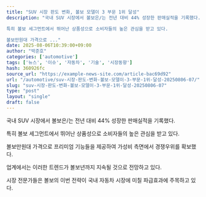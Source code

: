 ```yaml
---
title: "SUV 시장 판도 변화, 볼보 모델이 3 부문 1위 달성"
description: "국내 SUV 시장에서 볼보은/는 전년 대비 44% 성장한 판매실적을 기록했다.

특히 볼보 세그먼트에서 뛰어난 상품성으로 소비자들의 높은 관심을 받고 있다.

볼보만원대 가격으로 ..."
date: 2025-08-06T10:39:00+09:00
author: "박준호"
categories: ['automotive']
tags: ['뉴스', '이슈', '자동차', '기술', '시장동향']
hash: 360926fc
source_url: "https://example-news-site.com/article-bac69d92"
url: "/automotive/suv-시장-판도-변화-볼보-모델이-3-부문-1위-달성-20250806-07/"
slug: "suv-시장-판도-변화-볼보-모델이-3-부문-1위-달성-20250806-07"
type: "post"
layout: "single"
draft: false
---
```


국내 SUV 시장에서 볼보은/는 전년 대비 44% 성장한 판매실적을 기록했다.

특히 볼보 세그먼트에서 뛰어난 상품성으로 소비자들의 높은 관심을 받고 있다.

볼보만원대 가격으로 프리미엄 기능들을 제공하여 가성비 측면에서 경쟁우위를 확보했다.

업계에서는 이러한 트렌드가 볼보년까지 지속될 것으로 전망하고 있다.

시장 전문가들은 볼보의 이번 전략이 국내 자동차 시장에 미칠 파급효과에 주목하고 있다.
